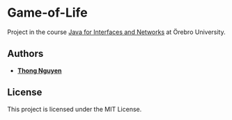 # Game-of-Life
Project in the course [Java for Interfaces and Networks](http://lily.oru.se/studieinformation/VisaKursplan?kurskod=DT124G&termin=20182&sprak=en) at Örebro University. 

## Authors

* **[Thong Nguyen](https://github.com/tnguyen0317)**

## License
This project is licensed under the MIT License.
